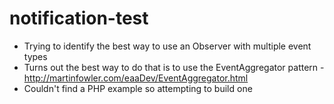 notification-test
=================

- Trying to identify the best way to use an Observer with multiple event types
- Turns out the best way to do that is to use the EventAggregator pattern - http://martinfowler.com/eaaDev/EventAggregator.html
- Couldn't find a PHP example so attempting to build one
